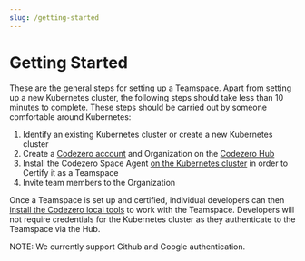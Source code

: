```yaml
---
slug: /getting-started
---
```


# Getting Started

These are the general steps for setting up a Teamspace. Apart from setting up a new Kubernetes cluster, the following steps should take less than 10 minutes to complete. These steps should be carried out by someone comfortable around Kubernetes:

1. Identify an existing Kubernetes cluster or create a new Kubernetes cluster
1. Create a [Codezero account](./teamspace-setup.md#create-a-codezero-hub-account) and Organization on the [Codezero Hub](https://hub.codezero.io/)
1. Install the Codezero Space Agent [on the Kubernetes cluster](./teamspace-setup.md#install-the-space-agent-in-your-cluster) in order to Certify it as a Teamspace
1. Invite team members to the Organization

Once a Teamspace is set up and certified, individual developers can then [install the Codezero local tools](./installation.md) to work with the Teamspace. Developers will not require credentials for the Kubernetes cluster as they authenticate to the Teamspace via the Hub.

NOTE: We currently support Github and Google authentication.
